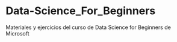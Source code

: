 # Data-Science_For_Beginners
Materiales y ejercicios del curso de Data Science for Beginners de Microsoft

